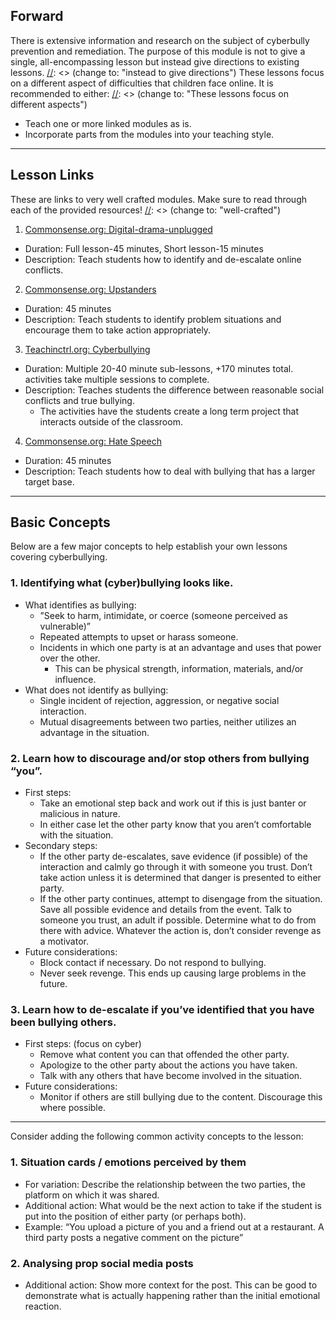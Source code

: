 ## Forward
There is extensive information and research on the subject of cyberbully prevention and remediation. 
The purpose of this module is not to give a single, all-encompassing lesson but instead give directions to existing lessons.
[//]: <> (change to: "instead to give directions")
These lessons focus on a different aspect of difficulties that children face online.
It is recommended to either: 
[//]: <> (change to: "These lessons focus on different aspects")
- Teach one or more linked modules as is.
- Incorporate parts from the modules into your teaching style.
---
## Lesson Links
These are links to very well crafted modules. Make sure to read through each of the provided resources!
[//]: <> (change to: "well-crafted")
1. [Commonsense.org: Digital-drama-unplugged](https://www.commonsense.org/education/digital-citizenship/lesson/digital-drama-unplugged)
* Duration: Full lesson-45 minutes, Short lesson-15 minutes
* Description: Teach students how to identify and de-escalate online conflicts.

2. [Commonsense.org: Upstanders](https://www.commonsense.org/education/digital-citizenship/lesson/upstanders-and-allies-taking-action-against-cyberbullying)
* Duration: 45 minutes
* Description: Teach students to identify problem situations and encourage them to take action appropriately.

3. [Teachinctrl.org: Cyberbullying](https://teachinctrl.org/cyberbullying)
* Duration: Multiple 20-40 minute sub-lessons, +170 minutes total. activities take multiple sessions to complete. 
* Description: Teaches students the difference between reasonable social conflicts and true bullying. 
  * The activities have the students create a long term project that interacts outside of the classroom.

4. [Commonsense.org: Hate Speech](https://www.commonsense.org/education/digital-citizenship/lesson/responding-to-online-hate-speech)
* Duration: 45 minutes
* Description: Teach students how to deal with bullying that has a larger target base.
---
## Basic Concepts
Below are a few major concepts to help establish your own lessons covering cyberbullying.
### 1. Identifying what (cyber)bullying looks like.
* What identifies as bullying:
  * ”Seek to harm, intimidate, or coerce (someone perceived as vulnerable)”
  * Repeated attempts to upset or harass someone.
  * Incidents in which one party is at an advantage and uses that power over the other.
    * This can be physical strength, information, materials, and/or influence.
* What does not identify as bullying:
  * Single incident of rejection, aggression, or negative social interaction.
  * Mutual disagreements between two parties, neither utilizes an advantage in the situation.
### 2. Learn how to discourage and/or stop others from bullying “you”.
* First steps:
  * Take an emotional step back and work out if this is just banter or malicious in nature.
  * In either case let the other party know that you aren’t comfortable with the situation.
* Secondary steps:
  * If the other party de-escalates, save evidence (if possible) of the interaction and calmly go through it with someone you trust. Don’t take action unless it is determined that danger is presented to either party.
  * If the other party continues, attempt to disengage from the situation. Save all possible evidence and details from the event. Talk to someone you trust, an adult if possible. Determine what to do from there with advice. Whatever the action is, don’t consider revenge as a motivator.
* Future considerations:
  * Block contact if necessary. Do not respond to bullying.
  * Never seek revenge. This ends up causing large problems in the future.
### 3. Learn how to de-escalate if you’ve identified that you have been bullying others.
* First steps: (focus on cyber)
  * Remove what content you can that offended the other party.
  * Apologize to the other party about the actions you have taken.
  * Talk with any others that have become involved in the situation.
* Future considerations:
  * Monitor if others are still bullying due to the content. Discourage this where possible.
---
Consider adding the following common activity concepts to the lesson:
### 1. Situation cards / emotions perceived by them
* For variation: Describe the relationship between the two parties, the platform on which it was shared.
* Additional action: What would be the next action to take if the student is put into the position of either party (or perhaps both).
* Example: “You upload a picture of you and a friend out at a restaurant. A third party posts a negative comment on the picture”
### 2. Analysing prop social media posts
[//]: <> (spelled: "Analyzing")
* Additional action: Show more context for the post. This can be good to demonstrate what is actually happening rather than the initial emotional reaction.

